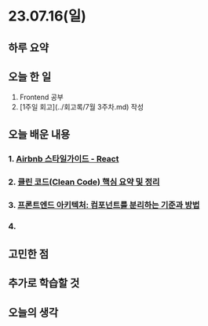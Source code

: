 # 23.07.16(일)

## 하루 요약

## 오늘 한 일
1. Frontend 공부
2. [1주일 회고](../회고록/7월 3주차.md) 작성

## 오늘 배운 내용
### 1. [Airbnb 스타일가이드 - React](https://github.com/apple77y/javascript/tree/master/react)
### 2. [클린 코드(Clean Code) 핵심 요약 및 정리](https://mangkyu.tistory.com/132)
### 3. [프론트엔드 아키텍처: 컴포넌트를 분리하는 기준과 방법](https://medium.com/@shinbaek89/%ED%94%84%EB%A1%A0%ED%8A%B8%EC%97%94%EB%93%9C-%EC%95%84%ED%82%A4%ED%85%8D%EC%B2%98-%EC%BB%B4%ED%8F%AC%EB%84%8C%ED%8A%B8%EB%A5%BC-%EB%B6%84%EB%A6%AC%ED%95%98%EB%8A%94-%EA%B8%B0%EC%A4%80%EA%B3%BC-%EB%B0%A9%EB%B2%95-e7cf16bb157a)
### 4. [](https://velog.io/@brgndy/React-Server-vs-Client-Component-in-Next.js-13-%ED%95%B4%EC%84%9D#%EB%A6%AC%EC%95%A1%ED%8A%B8-%EC%84%9C%EB%B2%84-%EC%BB%B4%ED%8F%AC%EB%84%8C%ED%8A%B8%EB%93%A4%EC%9D%80-%EB%AC%B4%EC%97%87%EC%9D%B8%EA%B0%80)

## 고민한 점

## 추가로 학습할 것

## 오늘의 생각

